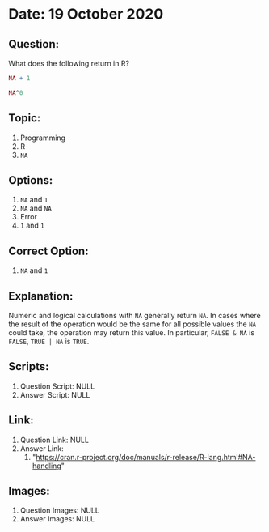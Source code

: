# Date: 19 October 2020

## Question:
What does the following return in R?
```r
NA + 1

NA^0
```

## Topic:
1. Programming
2. R
3. `NA`

## Options:
1. `NA` and `1`
2. `NA` and `NA`
3. Error
4. `1` and `1`

## Correct Option:
1. `NA` and `1`

## Explanation:
Numeric and logical calculations with `NA` generally return `NA`. In cases where the result of the operation would be the same for all possible values the `NA` could take, the operation may return this value. In particular, `FALSE & NA` is `FALSE`, `TRUE | NA` is `TRUE`.

## Scripts:
1. Question Script: NULL
2. Answer Script: NULL

## Link:
1. Question Link: NULL
2. Answer Link:
   1. "https://cran.r-project.org/doc/manuals/r-release/R-lang.html#NA-handling" 

## Images:
1. Question Images: NULL
2. Answer Images: NULL
